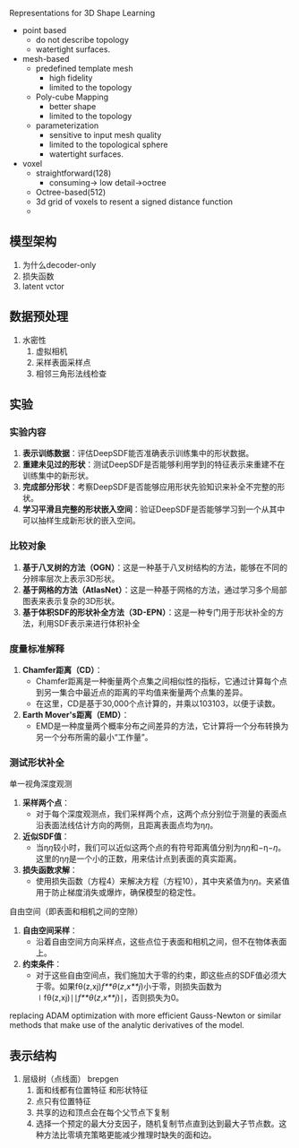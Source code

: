 Representations for 3D Shape Learning

- point based
  - do not describe topology 
  - watertight surfaces.
- mesh-based
  - predefined template mesh
    - high fidelity
    - limited to the topology
  - Poly-cube Mapping
    - better shape
    -  limited to the topology
  - parameterization
    -  sensitive to input mesh quality
    -  limited to the topological sphere
    - watertight surfaces.
- voxel
  - straightforward(128)
    - consuming-> low detail->octree
  - Octree-based(512)
  - 3d grid of voxels to resent a signed distance function
  - 



## 模型架构

1. 为什么decoder-only
2. 损失函数
3. latent vctor

## 数据预处理

1. 水密性
   1. 虚拟相机
   2. 采样表面采样点
   3. 相邻三角形法线检查

## 实验

### 实验内容

1. **表示训练数据**：评估DeepSDF能否准确表示训练集中的形状数据。
2. **重建未见过的形状**：测试DeepSDF是否能够利用学到的特征表示来重建不在训练集中的新形状。
3. **完成部分形状**：考察DeepSDF是否能够应用形状先验知识来补全不完整的形状。
4. **学习平滑且完整的形状嵌入空间**：验证DeepSDF是否能够学习到一个从其中可以抽样生成新形状的嵌入空间。

### 比较对象

1. **基于八叉树的方法（OGN）**：这是一种基于八叉树结构的方法，能够在不同的分辨率层次上表示3D形状。
2. **基于网格的方法（AtlasNet）**：这是一种基于网格的方法，通过学习多个局部图表来表示复杂的3D形状。
3. **基于体积SDF的形状补全方法（3D-EPN）**：这是一种专门用于形状补全的方法，利用SDF表示来进行体积补全

### 度量标准解释

1. **Chamfer距离（CD）**：
   - Chamfer距离是一种衡量两个点集之间相似性的指标，它通过计算每个点到另一集合中最近点的距离的平均值来衡量两个点集的差异。
   - 在这里，CD是基于30,000个点计算的，并乘以103103，以便于读数。
2. **Earth Mover's距离（EMD）**：
   - EMD是一种度量两个概率分布之间差异的方法，它计算将一个分布转换为另一个分布所需的最小“工作量”。

### 测试形状补全

单一视角深度观测

1. **采样两个点**：
   - 对于每个深度观测点，我们采样两个点，这两个点分别位于测量的表面点沿表面法线估计方向的两侧，且距离表面点均为η*η*。
2. **近似SDF值**：
   - 当η*η*较小时，我们可以近似这两个点的有符号距离值分别为η*η*和−η−*η*。这里的η*η*是一个小的正数，用来估计点到表面的真实距离。
3. **损失函数求解**：
   - 使用损失函数（方程4）来解决方程（方程10），其中夹紧值为η*η*。夹紧值用于防止梯度消失或爆炸，确保模型的稳定性。

自由空间（即表面和相机之间的空隙）

1. **自由空间采样**：
   - 沿着自由空间方向采样点，这些点位于表面和相机之间，但不在物体表面上。
2. **约束条件**：
   - 对于这些自由空间点，我们施加大于零的约束，即这些点的SDF值必须大于零。如果fθ(z,xj)*f**θ*(*z*,*x**j*)小于零，则损失函数为∣fθ(z,xj)∣∣*f**θ*(*z*,*x**j*)∣，否则损失为0。

 replacing ADAM optimization with more efficient Gauss-Newton or similar methods that make use of the analytic derivatives of the model.



## 表示结构

1. 层级树（点线面） brepgen
   1. 面和线都有位置特征 和形状特征 
   2. 点只有位置特征
   3. 共享的边和顶点会在每个父节点下复制
   4. 选择一个预定的最大分支因子，随机复制节点直到达到最大子节点数。这种方法比零填充策略更能减少推理时缺失的面和边。

